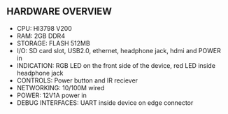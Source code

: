 ## HARDWARE OVERVIEW
- CPU: HI3798 V200
- RAM: 2GB DDR4
- STORAGE: FLASH 512MB
- I/O: SD card slot, USB2.0, ethernet, headphone jack, hdmi and POWER in
- INDICATION: RGB LED on the front side of the device, red LED inside headphone jack
- CONTROLS: Power button and IR reciever
- NETWORKING: 10/100M wired
- POWER: 12V1A power in
- DEBUG INTERFACES: UART inside device on edge connector 
